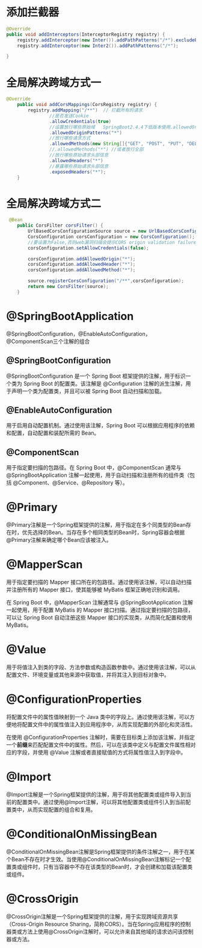 # 添加拦截器

```java
@Override
public void addInterceptors(InterceptorRegistry registry) {
    registry.addInterceptor(new Inter()).addPathPatterns("/*").excludePathPatterns("/deleteUser");
    registry.addInterceptor(new Inter2()).addPathPatterns("/*");

}
```

# 全局解决跨域方式一

```java
@Override
    public void addCorsMappings(CorsRegistry registry) {
        registry.addMapping("/**")  // 拦截所有的请求
                //是否发送Cookie
                .allowCredentials(true)
                //设置放行哪些原始域   SpringBoot2.4.4下低版本使用.allowedOrigins("*")
                .allowedOriginPatterns("*")
                //放行哪些请求方式
                .allowedMethods(new String[]{"GET", "POST", "PUT", "DELETE"})
                //.allowedMethods("*") //或者放行全部
                //放行哪些原始请求头部信息
                .allowedHeaders("*")
                //暴露哪些原始请求头部信息
                .exposedHeaders("*");
    }
```

# 全局解决跨域方式二

```java
 @Bean
    public CorsFilter corsFilter() {
        UrlBasedCorsConfigurationSource source = new UrlBasedCorsConfigurationSource();
        CorsConfiguration corsConfiguration = new CorsConfiguration();
        //要设置为False,否则web漏洞扫描会提示CORS origin validation failure
        corsConfiguration.setAllowCredentials(false);

        corsConfiguration.addAllowedOrigin("*");
        corsConfiguration.addAllowedHeader("*");
        corsConfiguration.addAllowedMethod("*");

        source.registerCorsConfiguration("/**",corsConfiguration);
        return new CorsFilter(source);
    }
```

# @SpringBootApplication

@SpringBootConfiguration，@EnableAutoConfiguration，@ComponentScan三个注解的组合

## @SpringBootConfiguration

@SpringBootConfiguration 是一个 Spring Boot 框架提供的注解，用于标识一个类为 Spring Boot 的配置类。该注解是 @Configuration 注解的派生注解，用于声明一个类为配置类，并且可以被 Spring Boot 自动扫描和加载。

## @EnableAutoConfiguration

用于启用自动配置机制。通过使用该注解，Spring Boot 可以根据应用程序的依赖和配置，自动配置和装配所需的 Bean。

## @ComponentScan

用于指定要扫描的包路径。在 Spring Boot 中，@ComponentScan 通常与 @SpringBootApplication 注解一起使用，用于自动扫描和注册所有的组件类（包括 @Component、@Service、@Repository 等）。

# @Primary

@Primary注解是一个Spring框架提供的注解，用于指定在多个同类型的Bean存在时，优先选择的Bean。当存在多个相同类型的Bean时，Spring容器会根据@Primary注解来确定哪个Bean应该被注入。

# @MapperScan

用于指定要扫描的 Mapper 接口所在的包路径。通过使用该注解，可以自动扫描并注册所有的 Mapper 接口，使其能够被 MyBatis 框架正确地识别和调用。

在 Spring Boot 中，@MapperScan 注解通常与 @SpringBootApplication 注解一起使用，用于配置 MyBatis 的 Mapper 接口扫描。通过指定要扫描的包路径，可以让 Spring Boot 自动注册这些 Mapper 接口的实现类，从而简化配置和使用 MyBatis。

# @Value

用于将值注入到类的字段、方法参数或构造函数参数中。通过使用该注解，可以从配置文件、环境变量或其他来源中获取值，并将其注入到目标对象中。

# @ConfigurationProperties

将配置文件中的属性值映射到一个 Java 类中的字段上。通过使用该注解，可以方便地将配置文件中的属性值注入到应用程序中，从而实现配置的外部化和灵活性。

在使用 @ConfigurationProperties 注解时，需要在目标类上添加该注解，并指定一个**前缀**来匹配配置文件中的属性。然后，可以在该类中定义与配置文件属性相对应的字段，并使用 @Value 注解或者直接赋值的方式将属性值注入到字段中。

# @Import

@Import注解是一个Spring框架提供的注解，用于将其他配置类或组件导入到当前的配置类中。通过使用@Import注解，可以将其他配置类或组件引入到当前配置类中，从而实现配置的组合和复用。

# @ConditionalOnMissingBean

@ConditionalOnMissingBean注解是Spring框架提供的条件注解之一，用于在某个Bean不存在时才生效。当使用@ConditionalOnMissingBean注解标记一个配置类或组件时，只有当容器中不存在该类型的Bean时，才会创建和加载该配置类或组件。

# @CrossOrigin

@CrossOrigin注解是一个Spring框架提供的注解，用于实现跨域资源共享（Cross-Origin Resource Sharing，简称CORS）。当在Spring应用程序的控制器类或方法上使用@CrossOrigin注解时，可以允许来自其他域的请求访问该控制器或方法。
